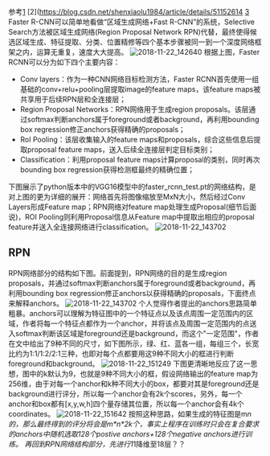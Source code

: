 参考[1](https://zhuanlan.zhihu.com/p/31426458) [2](https://blog.csdn.net/shenxiaolu1984/article/details/51152614 [3](https://my.oschina.net/u/876354/blog/1787921)
Faster R-CNN可以简单地看做“区域生成网络+Fast R-CNN”的系统，Selective Search方法被区域生成网络(Region Proposal Network RPN)代替，最终使得候选区域生成、特征提取、分类、位置精修等四个基本步骤被同一到一个深度网络框架之内，运算无重复，速度大大提高。
![2018-11-22_142640](/assets/2018-11-22_142640.png)
根据上图，Faster RCNN可以分为如下四个主要内容：
* Conv layers：作为一种CNN网络目标检测方法，Faster RCNN首先使用一组基础的conv+relu+pooling层提取image的feature maps，该feature maps被共享用于后续RPN层和全连接层；
* Region Proposal Networks：RPN网络用于生成region proposals。该层通过softmax判断anchors属于foreground或者background，再利用bounding box regression修正anchors获得精确的proposals；
* RoI Pooling：该层收集输入的feature maps和proposals，综合这些信息后提取proposal feature maps，送入后续全连接层判定目标类别；
* Classification：利用proposal feature maps计算proposal的类别，同时再次bounding box regression获得检测框最终的精确位置；

下图展示了python版本中的VGG16模型中的faster_rcnn_test.pt的网络结构，是对上图的更为详细的展开：网络首先将图像缩放至MxN大小，然后经过Conv Layers形成Feature map；RPN网络对feature map处理生成Proposal(细节后面说)，ROI Pooling则利用Proposal信息从Feature map中提取出相应的proposal feature并送入全连接网络进行classification。
![2018-11-22_143702](/assets/2018-11-22_143702.png)

## RPN
RPN网络部分的结构如下图。前面提到，RPN网络的目的是生成region proposals，并通过softmax判断anchors属于foreground或者background，再利用bounding box regression修正anchors以获得精确的proposals，下面终点来解释anchors。
![2018-11-22_143702](/assets/2018-11-22_143702_w1m8lfaw1.png)
个人觉得作者提出的anchors思路简单粗暴。anchors可以理解为特征图中的一个特征点以及该点周围一定范围内的区域，作者将每一个特征点都作为一个anchor，并将该点及周围一定范围内的点送入softmax判断该区域是foreground还是background，而这个"一定范围"，作者在文中给出了9种不同的尺寸，如下图所示，绿、红、蓝各一组，每组三个，长宽比约为1:1/1:2/2:1三种，也即对每个点都要用这9种不同大小的框进行判断foreground和background。
![2018-11-22_151249](/assets/2018-11-22_151249.png)
下图更清晰地反应了这一思想，图中的k默认为9，也就是9种不同大小的框，假设网络输出的feature map为256维，由于对每一个anchor和k种不同大小的box，都要对其是foreground还是background进行评分，所以每一个anchor会有2k个scores，另外，每一个anchor和box都有[x,y,w,h]四个量存储其位置，所以每一个anchor会有4k个coordinates。
![2018-11-22_151642](/assets/2018-11-22_151642.png)
按照这种思路，如果生成的特征图是m*n的，那么最终得到的评分将会是m\*n\*2k个，事实上程序在训练时只会在复合要求的anchors中随机选取128个postive anchors+128个negative anchors进行训练。
再回到RPN网络结构部分，先进行1*1降维至18层？？
